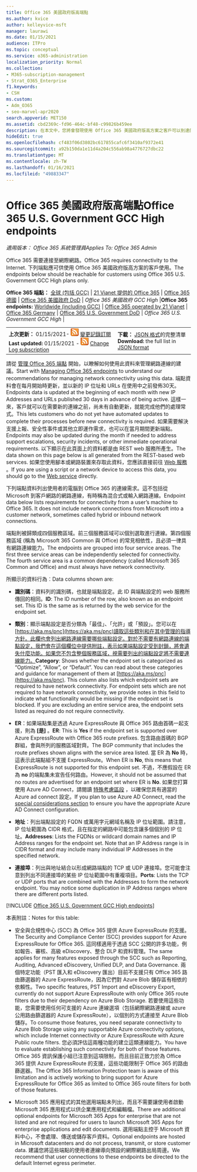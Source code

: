 ```yaml
---
title: Office 365 美國政府版高端點
ms.author: kvice
author: kelleyvice-msft
manager: laurawi
ms.date: 01/15/2021
audience: ITPro
ms.topic: conceptual
ms.service: o365-administration
localization_priority: Normal
ms.collection:
- M365-subscription-management
- Strat_O365_Enterprise
f1.keywords:
- CSH
ms.custom:
- Adm_O365
- seo-marvel-apr2020
search.appverid: MET150
ms.assetid: cbd2369c-fd96-464c-bf48-c99826b459ee
description: 在本文中，您將會發現使用 Office 365 美國政府版高方案之客戶可以到達的端點。
hideEdit: true
ms.openlocfilehash: cf483f06d3802bc617855cafc6f3410af9372e41
ms.sourcegitcommit: a92b150da1e11d4a204c556ab98a4776727dbc22
ms.translationtype: MT
ms.contentlocale: zh-TW
ms.lasthandoff: 01/16/2021
ms.locfileid: "49883347"
---
```

# <a name="office-365-us-government-gcc-high-endpoints"></a><span data-ttu-id="1bd91-103">Office 365 美國政府版高端點</span><span class="sxs-lookup"><span data-stu-id="1bd91-103">Office 365 U.S. Government GCC High endpoints</span></span>

 <span data-ttu-id="1bd91-104">*適用版本： Office 365 系統管理員*</span><span class="sxs-lookup"><span data-stu-id="1bd91-104">*Applies To: Office 365 Admin*</span></span>

<span data-ttu-id="1bd91-105">Office 365 需要連接至網際網路。</span><span class="sxs-lookup"><span data-stu-id="1bd91-105">Office 365 requires connectivity to the Internet.</span></span> <span data-ttu-id="1bd91-106">下列端點應可供使用 Office 365 美國政府版高方案的客戶使用。</span><span class="sxs-lookup"><span data-stu-id="1bd91-106">The endpoints below should be reachable for customers using Office 365 U.S. Government GCC High plans only.</span></span>
  
 <span data-ttu-id="1bd91-107">**Office 365 端點：** [全球 (包括 GCC)](urls-and-ip-address-ranges.md) | [21 Vianet 提供的 Office 365](urls-and-ip-address-ranges-21vianet.md)  | [Office 365 德國](microsoft-365-germany-endpoints.md)  |  [Office 365 美國政府 DoD](microsoft-365-u-s-government-dod-endpoints.md) | *Office 365 美國政府 GCC High* |</span><span class="sxs-lookup"><span data-stu-id="1bd91-107">**Office 365 endpoints:** [Worldwide (including GCC)](urls-and-ip-address-ranges.md) | [Office 365 operated by 21 Vianet](urls-and-ip-address-ranges-21vianet.md)  | [Office 365 Germany](microsoft-365-germany-endpoints.md)  | [Office 365 U.S. Government DoD](microsoft-365-u-s-government-dod-endpoints.md) | *Office 365 U.S. Government GCC High* |</span></span>
  
|||
|:-----|:-----|
|<span data-ttu-id="1bd91-108">**上次更新：** 01/15/2021- ![ RSS ](../media/5dc6bb29-25db-4f44-9580-77c735492c4b.png) [變更記錄訂閱](https://endpoints.office.com/version/USGOVGCCHigh?allversions=true&format=rss&clientrequestid=b10c5ed1-bad1-445f-b386-b919946339a7)</span><span class="sxs-lookup"><span data-stu-id="1bd91-108">**Last updated:** 01/15/2021 - ![RSS](../media/5dc6bb29-25db-4f44-9580-77c735492c4b.png) [Change Log subscription](https://endpoints.office.com/version/USGOVGCCHigh?allversions=true&format=rss&clientrequestid=b10c5ed1-bad1-445f-b386-b919946339a7)</span></span> <br/> |<span data-ttu-id="1bd91-109">**下載：** [JSON 格式](https://endpoints.office.com/endpoints/USGOVGCCHigh?clientrequestid=b10c5ed1-bad1-445f-b386-b919946339a7)的完整清單</span><span class="sxs-lookup"><span data-stu-id="1bd91-109">**Download:** the full list in [JSON format](https://endpoints.office.com/endpoints/USGOVGCCHigh?clientrequestid=b10c5ed1-bad1-445f-b386-b919946339a7)</span></span> <br/> |

 <span data-ttu-id="1bd91-110">請從 [管理 Office 365 端點](managing-office-365-endpoints.md) 開始，以瞭解如何使用此資料來管理網路連線的建議。</span><span class="sxs-lookup"><span data-stu-id="1bd91-110">Start with [Managing Office 365 endpoints](managing-office-365-endpoints.md) to understand our recommendations for managing network connectivity using this data.</span></span> <span data-ttu-id="1bd91-111">端點資料會在每月開始時更新，並以新的 IP 位址和 URLs 在使用中之前發佈30天。</span><span class="sxs-lookup"><span data-stu-id="1bd91-111">Endpoints data is updated at the beginning of each month with new IP Addresses and URLs published 30 days in advance of being active.</span></span> <span data-ttu-id="1bd91-112">這樣一來，客戶就可以在需要新的連線之前，尚未有自動更新，就能完成他們的處理常式。</span><span class="sxs-lookup"><span data-stu-id="1bd91-112">This lets customers who do not yet have automated updates to complete their processes before new connectivity is required.</span></span> <span data-ttu-id="1bd91-113">如果需要解決支援上報、安全性事件或其他立即運作需求，也可以在當月期間更新端點。</span><span class="sxs-lookup"><span data-stu-id="1bd91-113">Endpoints may also be updated during the month if needed to address support escalations, security incidents, or other immediate operational requirements.</span></span> <span data-ttu-id="1bd91-114">以下顯示在此頁面上的資料都是由 REST web 服務所產生。</span><span class="sxs-lookup"><span data-stu-id="1bd91-114">The data shown on this page below is all generated from the REST-based web services.</span></span> <span data-ttu-id="1bd91-115">如果您使用腳本或網路裝置來存取此資料，您應該直接前往 [Web 服務](microsoft-365-ip-web-service.md) 。</span><span class="sxs-lookup"><span data-stu-id="1bd91-115">If you are using a script or a network device to access this data, you should go to the [Web service](microsoft-365-ip-web-service.md) directly.</span></span>

<span data-ttu-id="1bd91-p103">下列端點資料列出使用者的電腦到 Office 365 的連線需求。這不包括從 Microsoft 到客戶網路的網路連線，有時稱為混合式或輸入網路連線。</span><span class="sxs-lookup"><span data-stu-id="1bd91-p103">Endpoint data below lists requirements for connectivity from a user’s machine to Office 365. It does not include network connections from Microsoft into a customer network, sometimes called hybrid or inbound network connections.</span></span>

<span data-ttu-id="1bd91-p104">端點則被歸類成四個服務區域。前三個服務區域可以個別選取進行連線。第四個服務區域 (稱為 Microsoft 365 Common 與 Office) 的常見相依性，且必須一律具有網路連線能力。</span><span class="sxs-lookup"><span data-stu-id="1bd91-p104">The endpoints are grouped into four service areas. The first three service areas can be independently selected for connectivity. The fourth service area is a common dependency (called Microsoft 365 Common and Office) and must always have network connectivity.</span></span>

<span data-ttu-id="1bd91-121">所顯示的資料行為︰</span><span class="sxs-lookup"><span data-stu-id="1bd91-121">Data columns shown are:</span></span>

- <span data-ttu-id="1bd91-p105">**識別碼**：資料列的識別碼，也就是端點設定。此 ID 與端點設定的 web 服務所傳回的相同。</span><span class="sxs-lookup"><span data-stu-id="1bd91-p105">**ID**: The ID number of the row, also known as an endpoint set. This ID is the same as is returned by the web service for the endpoint set.</span></span>

- <span data-ttu-id="1bd91-p106">**類別**：顯示端點設定是否分類為「最佳」、「允許」或「預設」。您可以在 [https://aka.ms/pnc](https://aka.ms/pnc)讀取這些類別和在其中管理的指導方針。此欄也會列出網路連線需要哪些端點設定。對於不需要有網路連線的端點設定，我們會在這個欄位中提供附註，表示如果端點設定受到封鎖，將會遺失什麼功能。如果您不包含整個服務區域，視需要列出的端點設定將不需要連線能力。</span><span class="sxs-lookup"><span data-stu-id="1bd91-p106">**Category**: Shows whether the endpoint set is categorized as “Optimize”, “Allow”, or “Default”. You can read about these categories and guidance for management of them at [https://aka.ms/pnc](https://aka.ms/pnc). This column also lists which endpoint sets are required to have network connectivity. For endpoint sets which are not required to have network connectivity, we provide notes in this field to indicate what functionality would be missing if the endpoint set is blocked. If you are excluding an entire service area, the endpoint sets listed as required do not require connectivity.</span></span>

- <span data-ttu-id="1bd91-129">**ER**：如果端點集是透過 Azure ExpressRoute 與 Office 365 路由首碼一起支援，則為 **[是]** 。</span><span class="sxs-lookup"><span data-stu-id="1bd91-129">**ER**: This is **Yes** if the endpoint set is supported over Azure ExpressRoute with Office 365 route prefixes.</span></span> <span data-ttu-id="1bd91-130">包含路由首碼的 BGP 群組，會與所列的服務區域對齊。</span><span class="sxs-lookup"><span data-stu-id="1bd91-130">The BGP community that includes the route prefixes shown aligns with the service area listed.</span></span> <span data-ttu-id="1bd91-131">當 ER 為 **No** 時，這表示此端點組不支援 ExpressRoute。</span><span class="sxs-lookup"><span data-stu-id="1bd91-131">When ER is **No**, this means that ExpressRoute is not supported for this endpoint set.</span></span> <span data-ttu-id="1bd91-132">不過，不應假設在 ER 為 **no** 的端點集未宣告任何路由。</span><span class="sxs-lookup"><span data-stu-id="1bd91-132">However, it should not be assumed that no routes are advertised for an endpoint set where ER is **No**.</span></span> <span data-ttu-id="1bd91-133">如果您打算使用 Azure AD Connect，請閱讀 [特殊考慮區段](https://docs.microsoft.com/azure/active-directory/hybrid/reference-connect-instances#microsoft-azure-government) ，以確保您具有適當的 Azure ad connect 設定。</span><span class="sxs-lookup"><span data-stu-id="1bd91-133">If you plan to use Azure AD Connect, read the [special considerations section](https://docs.microsoft.com/azure/active-directory/hybrid/reference-connect-instances#microsoft-azure-government) to ensure you have the appropriate Azure AD Connect configuration.</span></span>

- <span data-ttu-id="1bd91-p108">**地址**：列出端點設定的 FQDN 或萬用字元網域名稱及 IP 位址範圍。請注意，IP 位址範圍為 CIDR 格式，且在指定的網路中可能包含讓多個個別的 IP 位址。</span><span class="sxs-lookup"><span data-stu-id="1bd91-p108">**Addresses**: Lists the FQDNs or wildcard domain names and IP Address ranges for the endpoint set. Note that an IP Address range is in CIDR format and may include many individual IP Addresses in the specified network.</span></span>
 
- <span data-ttu-id="1bd91-p109">**連接埠**：列出與地址結合以形成網路端點的 TCP 或 UDP 連接埠。您可能會注意到列出不同連接埠的某些 IP 位址範圍中有重複項目。</span><span class="sxs-lookup"><span data-stu-id="1bd91-p109">**Ports**: Lists the TCP or UDP ports that are combined with the Addresses to form the network endpoint. You may notice some duplication in IP Address ranges where there are different ports listed.</span></span>
 
[!INCLUDE [Office 365 U.S. Government GCC High endpoints](../includes/office-365-u.s.-government-gcc-high-endpoints.md)]

<span data-ttu-id="1bd91-138">本表附註：</span><span class="sxs-lookup"><span data-stu-id="1bd91-138">Notes for this table:</span></span>

- <span data-ttu-id="1bd91-139">安全與合規性中心 (SCC) 為 Office 365 提供 Azure ExpressRoute 的支援。</span><span class="sxs-lookup"><span data-stu-id="1bd91-139">The Security and Compliance Center (SCC) provides support for Azure ExpressRoute for Office 365.</span></span> <span data-ttu-id="1bd91-140">這同樣適用于透過 SCC 公開的許多功能，例如報告、審核、高級 eDiscovery、整合 DLP 和資料管理。</span><span class="sxs-lookup"><span data-stu-id="1bd91-140">The same applies for many features exposed through the SCC such as Reporting, Auditing, Advanced eDiscovery, Unified DLP, and Data Governance.</span></span> <span data-ttu-id="1bd91-141">兩個特定功能（PST 匯入和 eDiscovery 匯出）目前不支援只有 Office 365 路由篩選器的 Azure ExpressRoute，因為它們對 Azure Blob 儲存區有相依的依賴性。</span><span class="sxs-lookup"><span data-stu-id="1bd91-141">Two specific features, PST Import and eDiscovery Export, currently do not support Azure ExpressRoute with only Office 365 route filters due to their dependency on Azure Blob Storage.</span></span> <span data-ttu-id="1bd91-142">若要使用這些功能，您需要使用任何可支援的 Azure 連線選項（包括網際網路連線或 azure 公用路由篩選器的 Azure ExpressRoute），以個別的方式連接至 Azure Blob 儲存。</span><span class="sxs-lookup"><span data-stu-id="1bd91-142">To consume those features, you need separate connectivity to Azure Blob Storage using any supportable Azure connectivity options, which include Internet connectivity or Azure ExpressRoute with Azure Public route filters.</span></span> <span data-ttu-id="1bd91-143">您必須評估這兩種功能的建立這類連線能力。</span><span class="sxs-lookup"><span data-stu-id="1bd91-143">You have to evaluate establishing such connectivity for both of those features.</span></span> <span data-ttu-id="1bd91-144">Office 365 資訊保護小組已注意到這項限制，而且目前正致力於為 Office 365 提供 Azure ExpressRoute 的支援，這些功能限制于 Office 365 的路由篩選器。</span><span class="sxs-lookup"><span data-stu-id="1bd91-144">The Office 365 Information Protection team is aware of this limitation and is actively working to bring support for Azure ExpressRoute for Office 365 as limited to Office 365 route filters for both of those features.</span></span>

- <span data-ttu-id="1bd91-145">Microsoft 365 應用程式的其他選用端點未列出，而且不需要讓使用者啟動 Microsoft 365 應用程式以供企業應用程式和編輯檔。</span><span class="sxs-lookup"><span data-stu-id="1bd91-145">There are additional optional endpoints for Microsoft 365 Apps for enterprise that are not listed and are not required for users to launch Microsoft 365 Apps for enterprise applications and edit documents.</span></span> <span data-ttu-id="1bd91-146">選用端點主控于 Microsoft 資料中心，不會處理、傳送或儲存客戶資料。</span><span class="sxs-lookup"><span data-stu-id="1bd91-146">Optional endpoints are hosted in Microsoft datacenters and do not process, transmit, or store customer data.</span></span> <span data-ttu-id="1bd91-147">建議您將這些端點的使用者連線導向預設的網際網路出局周邊。</span><span class="sxs-lookup"><span data-stu-id="1bd91-147">We recommend that user connections to these endpoints be directed to the default Internet egress perimeter.</span></span>

